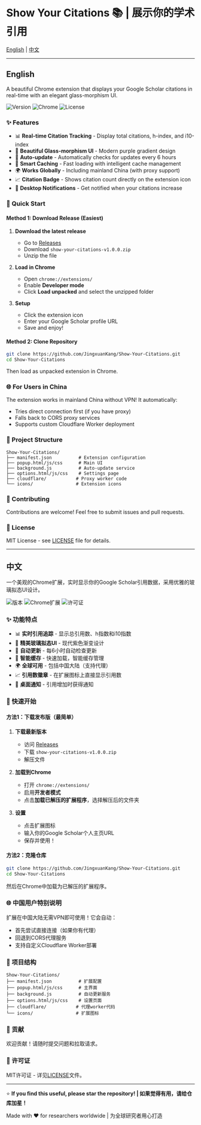 # Show Your Citations 📚 | 展示你的学术引用

[English](#english) | [中文](#chinese)

---

<a name="english"></a>
## English

A beautiful Chrome extension that displays your Google Scholar citations in real-time with an elegant glass-morphism UI.

![Version](https://img.shields.io/badge/version-1.0.0-blue)
![Chrome](https://img.shields.io/badge/Chrome-Extension-green)
![License](https://img.shields.io/badge/license-MIT-purple)

### ✨ Features

- 📊 **Real-time Citation Tracking** - Display total citations, h-index, and i10-index
- 🎨 **Beautiful Glass-morphism UI** - Modern purple gradient design
- 🔄 **Auto-update** - Automatically checks for updates every 6 hours
- 💾 **Smart Caching** - Fast loading with intelligent cache management
- 🌍 **Works Globally** - Including mainland China (with proxy support)
- 📈 **Citation Badge** - Shows citation count directly on the extension icon
- 🔔 **Desktop Notifications** - Get notified when your citations increase

### 🚀 Quick Start

#### Method 1: Download Release (Easiest)
1. **Download the latest release**
   - Go to [Releases](https://github.com/JingxuanKang/Show-Your-Citations/releases)
   - Download `show-your-citations-v1.0.0.zip`
   - Unzip the file

2. **Load in Chrome**
   - Open `chrome://extensions/`
   - Enable **Developer mode**
   - Click **Load unpacked** and select the unzipped folder

3. **Setup**
   - Click the extension icon
   - Enter your Google Scholar profile URL
   - Save and enjoy!

#### Method 2: Clone Repository
```bash
git clone https://github.com/JingxuanKang/Show-Your-Citations.git
cd Show-Your-Citations
```
Then load as unpacked extension in Chrome.

### 🌐 For Users in China

The extension works in mainland China without VPN! It automatically:
- Tries direct connection first (if you have proxy)
- Falls back to CORS proxy services
- Supports custom Cloudflare Worker deployment

### 📁 Project Structure
```
Show-Your-Citations/
├── manifest.json          # Extension configuration
├── popup.html/js/css      # Main UI
├── background.js          # Auto-update service
├── options.html/js/css    # Settings page
├── cloudflare/           # Proxy worker code
└── icons/                # Extension icons
```

### 🤝 Contributing

Contributions are welcome! Feel free to submit issues and pull requests.

### 📄 License

MIT License - see [LICENSE](LICENSE) file for details.

---

<a name="chinese"></a>
## 中文

一个美观的Chrome扩展，实时显示你的Google Scholar引用数据，采用优雅的玻璃拟态UI设计。

![版本](https://img.shields.io/badge/版本-1.0.0-blue)
![Chrome扩展](https://img.shields.io/badge/Chrome-扩展-green)
![许可证](https://img.shields.io/badge/许可证-MIT-purple)

### ✨ 功能特点

- 📊 **实时引用追踪** - 显示总引用数、h指数和i10指数
- 🎨 **精美玻璃拟态UI** - 现代紫色渐变设计
- 🔄 **自动更新** - 每6小时自动检查更新
- 💾 **智能缓存** - 快速加载，智能缓存管理
- 🌍 **全球可用** - 包括中国大陆（支持代理）
- 📈 **引用数徽章** - 在扩展图标上直接显示引用数
- 🔔 **桌面通知** - 引用增加时获得通知

### 🚀 快速开始

#### 方法1：下载发布版（最简单）
1. **下载最新版本**
   - 访问 [Releases](https://github.com/JingxuanKang/Show-Your-Citations/releases)
   - 下载 `show-your-citations-v1.0.0.zip`
   - 解压文件

2. **加载到Chrome**
   - 打开 `chrome://extensions/`
   - 启用**开发者模式**
   - 点击**加载已解压的扩展程序**，选择解压后的文件夹

3. **设置**
   - 点击扩展图标
   - 输入你的Google Scholar个人主页URL
   - 保存并使用！

#### 方法2：克隆仓库
```bash
git clone https://github.com/JingxuanKang/Show-Your-Citations.git
cd Show-Your-Citations
```
然后在Chrome中加载为已解压的扩展程序。

### 🌐 中国用户特别说明

扩展在中国大陆无需VPN即可使用！它会自动：
- 首先尝试直接连接（如果你有代理）
- 回退到CORS代理服务
- 支持自定义Cloudflare Worker部署

### 📁 项目结构
```
Show-Your-Citations/
├── manifest.json          # 扩展配置
├── popup.html/js/css      # 主界面
├── background.js          # 自动更新服务
├── options.html/js/css    # 设置页面
├── cloudflare/           # 代理worker代码
└── icons/                # 扩展图标
```

### 🤝 贡献

欢迎贡献！请随时提交问题和拉取请求。

### 📄 许可证

MIT许可证 - 详见[LICENSE](LICENSE)文件。

---

⭐ **If you find this useful, please star the repository! | 如果觉得有用，请给仓库加星！**

Made with ❤️ for researchers worldwide | 为全球研究者用心打造